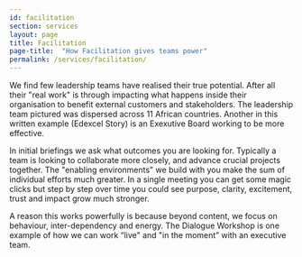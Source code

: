 ```yaml
---
id: facilitation
section: services
layout: page
title: Facilitation
page-title:  "How Facilitation gives teams power"
permalink: /services/facilitation/
---
```


We find few leadership teams have realised their true potential. After all their "real work" is through impacting what happens inside their organisation to benefit external customers and stakeholders. The leadership team pictured was dispersed across 11 African countries. Another in this written example (Edexcel Story) is an Exexutive Board working to be more effective.

In initial briefings we ask what outcomes you are looking for. Typically a team is looking to collaborate more closely, and advance crucial projects together. The "enabling environments" we build with you make the sum of individual efforts much greater. In a single meeting you can get some magic clicks but step by step over time you could see purpose, clarity, excitement, trust and impact grow much stronger.

A reason this works powerfully is because beyond content, we focus on behaviour, inter-dependency and energy. The Dialogue Workshop is one example of how we can work “live" and "in the moment” with an executive team.